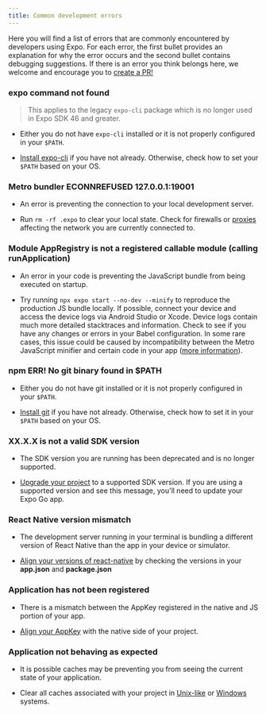 ```yaml
---
title: Common development errors
---
```


Here you will find a list of errors that are commonly encountered by developers using Expo. For each error, the first bullet provides an explanation for why the error occurs and the second bullet contains debugging suggestions. If there is an error you think belongs here, we welcome and encourage you to [create a PR!](https://github.com/expo/expo/pulls)

### expo command not found

> This applies to the legacy `expo-cli` package which is no longer used in Expo SDK 46 and greater.

- Either you do not have `expo-cli` installed or it is not properly configured in your `$PATH`.

- [Install expo-cli](../get-started/installation.md) if you have not already. Otherwise, check how to set your `$PATH` based on your OS.

### Metro bundler ECONNREFUSED 127.0.0.1:19001

- An error is preventing the connection to your local development server.

- Run `rm -rf .expo` to clear your local state. Check for firewalls or [proxies](../guides/troubleshooting-proxies.md) affecting the network you are currently connected to.

### Module AppRegistry is not a registered callable module (calling runApplication)

- An error in your code is preventing the JavaScript bundle from being executed on startup.

- Try running `npx expo start --no-dev --minify` to reproduce the production JS bundle locally. If possible, connect your device and access the device logs via Android Studio or Xcode. Device logs contain much more detailed stacktraces and information. Check to see if you have any changes or errors in your Babel configuration. In some rare cases, this issue could be caused by incompatibility between the Metro JavaScript minifier and certain code in your app ([more information](https://forums.expo.dev/t/change-minifierconfig-for-minify-uglify/36460/2)).

### npm ERR! No git binary found in \$PATH

- Either you do not have git installed or it is not properly configured in your `$PATH`.

- [Install git](https://git-scm.com/book/en/v2/Getting-Started-Installing-Git) if you have not already. Otherwise, check how to set it in your `$PATH` based on your OS.

### XX.X.X is not a valid SDK version

- The SDK version you are running has been deprecated and is no longer supported.

- [Upgrade your project](../workflow/upgrading-expo-sdk-walkthrough.md) to a supported SDK version. If you are using a supported version and see this message, you'll need to update your Expo Go app.

### React Native version mismatch

- The development server running in your terminal is bundling a different version of React Native than the app in your device or simulator.

- [Align your versions of react-native](../troubleshooting/react-native-version-mismatch) by checking the versions in your **app.json** and **package.json**

### Application has not been registered

- There is a mismatch between the AppKey registered in the native and JS portion of your app.

- [Align your AppKey](../troubleshooting/application-has-not-been-registered) with the native side of your project.

### Application not behaving as expected

- It is possible caches may be preventing you from seeing the current state of your application.

- Clear all caches associated with your project in [Unix-like](../troubleshooting/clear-cache-macos-linux/) or [Windows](../troubleshooting/clear-cache-windows/) systems.
